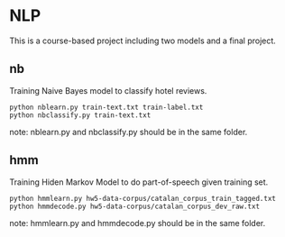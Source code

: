 # NLP
This is a course-based project including two models and a final project.

## nb
Training Naive Bayes model to classify hotel reviews.
```
python nblearn.py train-text.txt train-label.txt
python nbclassify.py train-text.txt
```
note: nblearn.py and nbclassify.py should be in the same folder.
## hmm
Training Hiden Markov Model to do part-of-speech given training set.
```
python hmmlearn.py hw5-data-corpus/catalan_corpus_train_tagged.txt
python hmmdecode.py hw5-data-corpus/catalan_corpus_dev_raw.txt
```
note: hmmlearn.py and hmmdecode.py should be in the same folder.

